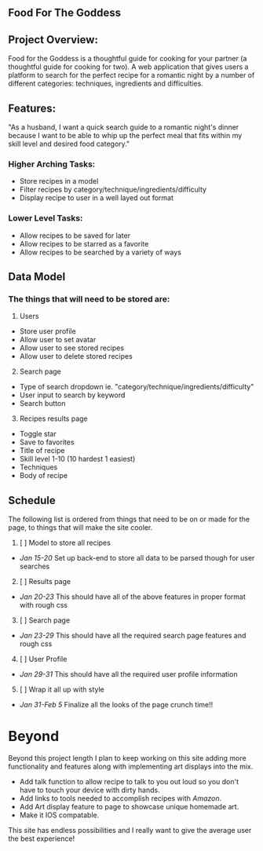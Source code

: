 ## Food For The Goddess

## Project Overview:
Food for the Goddess is a thoughtful guide for cooking for your partner (a thoughtful guide for cooking for two). A web application that gives users a platform to search for the perfect recipe for a romantic night by a number of different categories: techniques, ingredients and difficulties. 

## Features:
"As a husband, I want a quick search guide to a romantic night's dinner because I want to be able to whip up the perfect meal that fits within my skill level and desired food category." 

### Higher Arching Tasks:

- Store recipes in a model
- Filter recipes by category/technique/ingredients/difficulty
- Display recipe to user in a well layed out format

### Lower Level Tasks:

- Allow recipes to be saved for later
- Allow recipes to be starred as a favorite
- Allow recipes to be searched by a variety of ways

## Data Model
### The things that will need to be stored are:
1. Users
  - Store user profile 
  - Allow user to set avatar
  - Allow user to see stored recipes
  - Allow user to delete stored recipes
  
2. Search page
  - Type of search dropdown ie. "category/technique/ingredients/difficulty"
  - User input to search by keyword
  - Search button
  
3. Recipes results page
  - Toggle star
  - Save to favorites
  - Title of recipe
  - Skill level 1-10 (10 hardest 1 easiest)
  - Techniques
  - Body of recipe
  
## Schedule
The following list is ordered from things that need to be on or made for the page, to things that will make the site cooler.
1. [ ] Model to store all recipes
  - *Jan 15-20* Set up back-end to store all data to be parsed though for user searches 
2. [ ] Results page
  - *Jan 20-23* This should have all of the above features in proper format with rough css
3. [ ] Search page 
  - *Jan 23-29* This should have all the required search page features and rough css 
4. [ ] User Profile
  - *Jan 29-31* This should have all the required user profile information
5. [ ] Wrap it all up with style
  - *Jan 31-Feb 5* Finalize all the looks of the page crunch time!!
  
# Beyond
Beyond this project length I plan to keep working on this site adding more functionality and features along with implementing art displays into the mix. 

- Add talk function to allow recipe to talk to you out loud so you don't have to touch your device with dirty hands.
- Add links to tools needed to accomplish recipes with *Amazon*.
- Add Art display feature to page to showcase unique homemade art.
- Make it IOS compatable.

This site has endless possibilities and I really want to give the average user the best experience!

    
